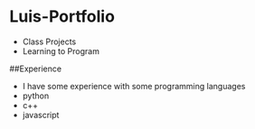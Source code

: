 # Luis-Portfolio
- Class Projects
- Learning to Program

##Experience
- I have some experience with some programming languages
- python
- c++
- javascript
